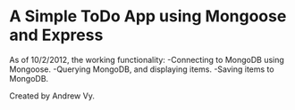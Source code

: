 A Simple ToDo App using Mongoose and Express
============================================

As of 10/2/2012, the working functionality:
 -Connecting to MongoDB using Mongoose.
 -Querying MongoDB, and displaying items.
 -Saving items to MongoDB.

Created by Andrew Vy.